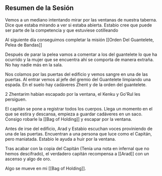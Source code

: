## Resumen de la Sesión

Vemos a un mediano intentando mirar por las ventanas de nuestra taberna. Dice que estaba mirando a ver si estaba abierta. Estabio cree que puede ser parte de la competencia y que estuviese cotilleando

Al siguiente día conseguimos completar la misión [[Orden Del Guantelete, Pelea de Bandas]]

Después de parar la pelea vamos a comentar a los del guantelete lo que ha ocurrido y la mujer que se encuentra ahí se comporta de manera extraña. No hay nadie más en la sala.

Nos colamos por las puertas del edificio y vemos sangre en una de las puertas. Al entrar vemos al jefe del gremio del Guantelete limpiando una espada. En el suelo hay cadáveres Zhent y de la orden del guantelete. 

2 Zhentarim habían escapado por la ventana, el Kenku y Go'Rul les persiguen. 

El capitán se pone a registrar todos los cuerpos. Llega un momento en el que se estira y descansa, empieza a guardar cadáveres en un saco. Consigo robarle la [[Bag of Holding]] y escapar por la ventana.

Antes de irse del edificio, Arad y Estabio escuchan voces proviniendo de una de las puertas. Encuentran a una persona que luce como el Capitán, pero maniatada. Estabio le ayuda a huir por la ventana. 

Tras acabar con la copia del Capitán (Tenía una nota en infernal que no hemos descifrado), el verdadero capitán recompensa a [[Arad]] con un ascenso y algo de oro. 

Algo se mueve en mi [[Bag of Holding]].









